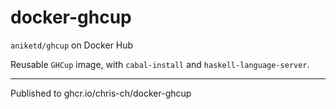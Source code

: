 # docker-ghcup
`aniketd/ghcup` on Docker Hub

Reusable `GHCup` image, with `cabal-install` and `haskell-language-server`.

-----

Published to ghcr.io/chris-ch/docker-ghcup
